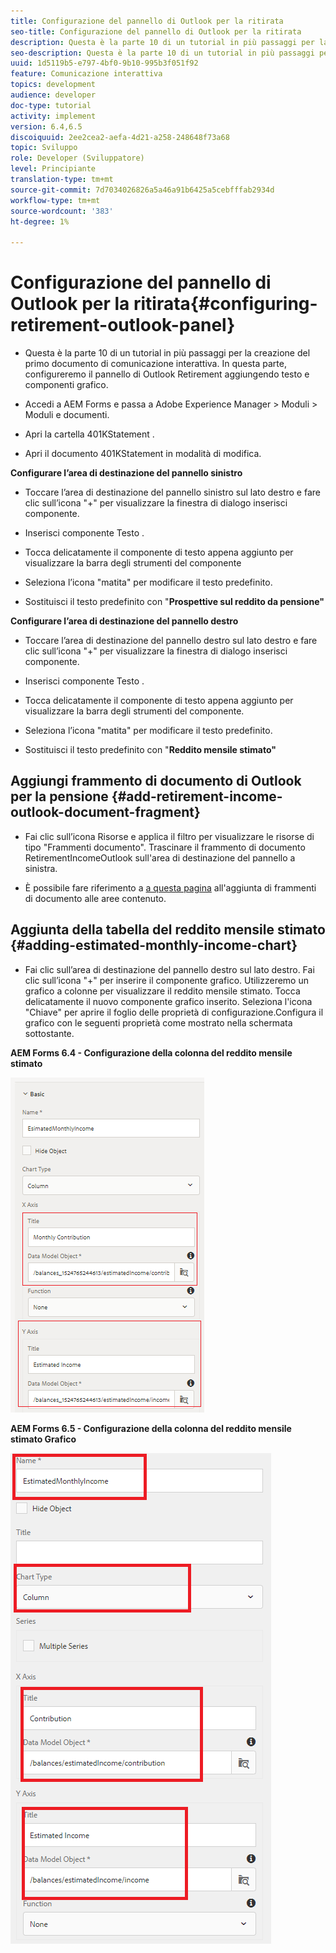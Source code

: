 ```yaml
---
title: Configurazione del pannello di Outlook per la ritirata
seo-title: Configurazione del pannello di Outlook per la ritirata
description: Questa è la parte 10 di un tutorial in più passaggi per la creazione del primo documento di comunicazione interattiva. In questa parte, configureremo il pannello di Outlook Retirement aggiungendo testo e componenti grafico.
seo-description: Questa è la parte 10 di un tutorial in più passaggi per la creazione del primo documento di comunicazione interattiva. In questa parte, configureremo il pannello di Outlook Retirement aggiungendo testo e componenti grafico.
uuid: 1d5119b5-e797-4bf0-9b10-995b3f051f92
feature: Comunicazione interattiva
topics: development
audience: developer
doc-type: tutorial
activity: implement
version: 6.4,6.5
discoiquuid: 2ee2cea2-aefa-4d21-a258-248648f73a68
topic: Sviluppo
role: Developer (Sviluppatore)
level: Principiante
translation-type: tm+mt
source-git-commit: 7d7034026826a5a46a91b6425a5cebfffab2934d
workflow-type: tm+mt
source-wordcount: '383'
ht-degree: 1%

---
```



# Configurazione del pannello di Outlook per la ritirata{#configuring-retirement-outlook-panel}

* Questa è la parte 10 di un tutorial in più passaggi per la creazione del primo documento di comunicazione interattiva. In questa parte, configureremo il pannello di Outlook Retirement aggiungendo testo e componenti grafico.

* Accedi a AEM Forms e passa a Adobe Experience Manager > Moduli > Moduli e documenti.

* Apri la cartella 401KStatement .

* Apri il documento 401KStatement in modalità di modifica.

**Configurare l’area di destinazione del pannello sinistro**

* Toccare l’area di destinazione del pannello sinistro sul lato destro e fare clic sull’icona &quot;+&quot; per visualizzare la finestra di dialogo inserisci componente.

* Inserisci componente Testo .

* Tocca delicatamente il componente di testo appena aggiunto per visualizzare la barra degli strumenti del componente

* Seleziona l’icona &quot;matita&quot; per modificare il testo predefinito.

* Sostituisci il testo predefinito con &quot;**Prospettive sul reddito da pensione&quot;**

**Configurare l’area di destinazione del pannello destro**

* Toccare l’area di destinazione del pannello destro sul lato destro e fare clic sull’icona &quot;+&quot; per visualizzare la finestra di dialogo inserisci componente.

* Inserisci componente Testo .

* Tocca delicatamente il componente di testo appena aggiunto per visualizzare la barra degli strumenti del componente.

* Seleziona l’icona &quot;matita&quot; per modificare il testo predefinito.

* Sostituisci il testo predefinito con &quot;**Reddito mensile stimato&quot;**

## Aggiungi frammento di documento di Outlook per la pensione {#add-retirement-income-outlook-document-fragment}

* Fai clic sull’icona Risorse e applica il filtro per visualizzare le risorse di tipo &quot;Frammenti documento&quot;. Trascinare il frammento di documento RetirementIncomeOutlook sull&#39;area di destinazione del pannello a sinistra.

* È possibile fare riferimento a [a questa pagina](https://helpx.adobe.com/experience-manager/kt/forms/using/interactive-communication-web-channel-aem-forms/9.html) all&#39;aggiunta di frammenti di documento alle aree contenuto.

## Aggiunta della tabella del reddito mensile stimato {#adding-estimated-monthly-income-chart}

* Fai clic sull’area di destinazione del pannello destro sul lato destro. Fai clic sull’icona &quot;+&quot; per inserire il componente grafico. Utilizzeremo un grafico a colonne per visualizzare il reddito mensile stimato. Tocca delicatamente il nuovo componente grafico inserito. Seleziona l&#39;icona &quot;Chiave&quot; per aprire il foglio delle proprietà di configurazione.Configura il grafico con le seguenti proprietà come mostrato nella schermata sottostante.

**AEM Forms 6.4 - Configurazione della colonna del reddito mensile stimato**

![form64](assets/estimatedmonthlyincomechart.png)

**AEM Forms 6.5 - Configurazione della colonna del reddito mensile stimato Grafico**

![forms65](assets/estimatedmonthlyincomechart65.PNG)




